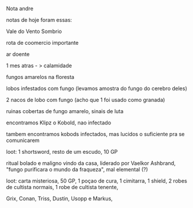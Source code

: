 Nota andre

 notas de hoje foram essas:

Vale do Vento Sombrio

rota de coomercio importante

ar doente

1 mes atras - > calamidade

fungos amarelos na floresta

lobos infestados com fungo (levamos amostra do fungo do cerebro deles)

2 nacos de lobo com fungo (acho que 1 foi usado como granada)

ruinas cobertas de fungo amarelo, sinais de luta

encontramos Klipz o Kobold, nao infectado

tambem encontramos kobods infectados, mas lucidos o suficiente pra se
comunicarem

loot: 1 shortsword, resto de um escudo, 10 GP

ritual bolado e maligno vindo da casa, liderado por Vaelkor Ashbrand, "fungo
purificara o mundo da fraqueza", mal elemental (?)

loot: carta misteriosa, 50 GP, 1 poçao de cura, 1 cimitarra, 1 shield, 2 robes
de cultista normais, 1 robe de cultista tenente,

Grix, Conan, Triss, Dustin, Usopp e Markus,


























